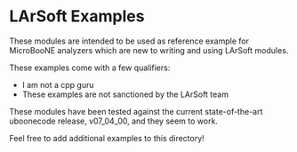 # LArSoft Examples

These modules are intended to be used as reference example for MicroBooNE 
analyzers which are new to writing and using LArSoft modules. 

These examples come with a few qualifiers:
* I am not a cpp guru
* These examples are not sanctioned by the LArSoft team

These modules have been tested against the current state-of-the-art
uboonecode release, v07_04_00, and they seem to work.

Feel free to add additional examples to this directory!
